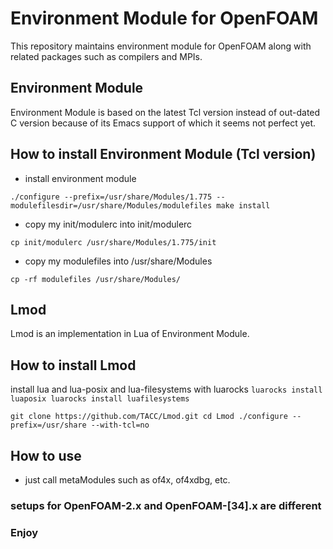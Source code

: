 # Environment Module for OpenFOAM
This repository maintains environment module for OpenFOAM along with related packages such as compilers and MPIs.

## Environment Module

Environment Module is based on the latest Tcl version instead of out-dated C version because of its Emacs support of which it seems not perfect yet.

## How to install Environment Module (Tcl version)

* install environment module

`
./configure --prefix=/usr/share/Modules/1.775 --modulefilesdir=/usr/share/Modules/modulefiles
make install
`

* copy my init/modulerc into init/modulerc

`
cp init/modulerc /usr/share/Modules/1.775/init
`

* copy my modulefiles into /usr/share/Modules

`
cp -rf modulefiles /usr/share/Modules/
`

## Lmod
Lmod is an implementation in Lua of Environment Module.

## How to install Lmod

install lua and lua-posix and lua-filesystems with luarocks
`
luarocks install luaposix
luarocks install luafilesystems
`

`
git clone https://github.com/TACC/Lmod.git
cd Lmod
./configure --prefix=/usr/share --with-tcl=no
`

## How to use

* just call metaModules such as of4x, of4xdbg, etc.

### setups for OpenFOAM-2.x and OpenFOAM-[34].x are different

### Enjoy
